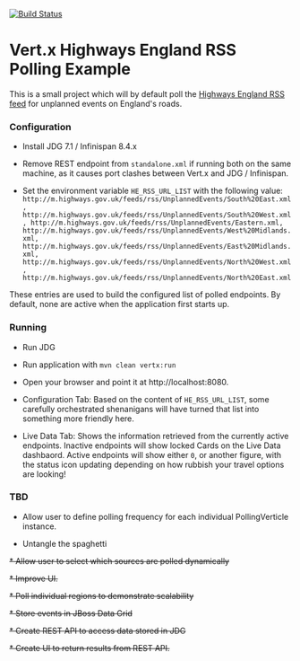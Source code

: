 [![Build Status](https://travis-ci.org/benemon/he-rss-poll.svg?branch=master)](https://travis-ci.org/benemon/he-rss-poll)

# Vert.x Highways England RSS Polling Example

This is a small project which will by default poll the [Highways England RSS feed](http://m.highways.gov.uk/feeds/rss/UnplannedEvents.xml) for unplanned events on England's roads.


### Configuration
* Install JDG 7.1 / Infinispan 8.4.x

* Remove REST endpoint from `standalone.xml` if running both on the same machine, as it causes port clashes between Vert.x and JDG / Infinispan.

* Set the environment variable `HE_RSS_URL_LIST` with the following value:
  `http://m.highways.gov.uk/feeds/rss/UnplannedEvents/South%20East.xml, http://m.highways.gov.uk/feeds/rss/UnplannedEvents/South%20West.xml, http://m.highways.gov.uk/feeds/rss/UnplannedEvents/Eastern.xml, http://m.highways.gov.uk/feeds/rss/UnplannedEvents/West%20Midlands.xml, http://m.highways.gov.uk/feeds/rss/UnplannedEvents/East%20Midlands.xml, http://m.highways.gov.uk/feeds/rss/UnplannedEvents/North%20West.xml, http://m.highways.gov.uk/feeds/rss/UnplannedEvents/North%20East.xml`

These entries are used to build the configured list of polled endpoints. By default, none are active when the application first starts up.

### Running
* Run JDG

* Run application with `mvn clean vertx:run`

* Open your browser and point it at http://localhost:8080.

* Configuration Tab: Based on the content of `HE_RSS_URL_LIST`, some carefully orchestrated shenanigans will have turned that list into something more friendly here.

* Live Data Tab: Shows the information retrieved from the currently active endpoints. Inactive endpoints will show locked Cards on the Live Data dashbaord. Active endpoints will show either `0`, or another figure, with the status icon updating depending on how rubbish your travel options are looking!

### TBD
  
  * Allow user to define polling frequency for each individual PollingVerticle instance.
  
  * Untangle the spaghetti

 ~~* Allow user to select which sources are polled dynamically~~
  
~~* Improve UI.~~
  
~~* Poll individual regions to demonstrate scalability~~

~~* Store events in JBoss Data Grid~~

~~* Create REST API to access data stored in JDG~~

~~* Create UI to return results from REST API.~~
